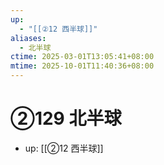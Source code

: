 ```yaml
---
up:
  - "[[②12 西半球]]"
aliases:
  - 北半球
ctime: 2025-03-01T13:05:41+08:00
mtime: 2025-10-01T11:40:36+08:00
---
```


# ②129 北半球

- up: [[②12 西半球]]
